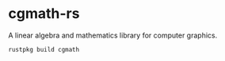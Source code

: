 # cgmath-rs

A linear algebra and mathematics library for computer graphics.

~~~
rustpkg build cgmath
~~~
